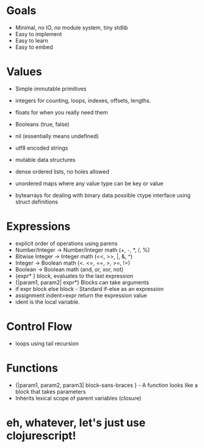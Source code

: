 # Goals

 - Minimal, no IO, no module system, tiny stdlib
 - Easy to implement
 - Easy to learn
 - Easy to embed

# Values

 - Simple immutable primitives
  - integers for counting, loops, indexes, offsets, lengths.
  - floats for when you really need them
  - Booleans (true, false)
  - nil (essentially means undefined)
  - utf8 encoded strings
   
 - mutable data structures
  - dense ordered lists, no holes allowed
  - unordered maps where any value type can be key or value
  - bytearrays for dealing with binary data possible ctype interface using struct definitions

# Expressions

 - explicit order of operations using parens
 - Number/Integer -> Number/Integer math (+, -, *, /, %)
 - Bitwise Integer -> Integer math (<<, >>, |, &, ^)
 - Integer -> Boolean math (<. <=, ==, >, >=, !=)
 - Boolean -> Boolean math (and, or, xor, not)
 - {expr* } block, evaluates to the last expression
 - {|param1, param2| expr*} Blocks can take arguments
 - if expr block else block - Standard if-else as an expression
 - assignment indent=expr return the expression value
  - ident is the local variable.

# Control Flow
 - loops using tail recursion

# Functions
 - {|param1, param2, param3| block-sans-braces } - A function looks like a block that takes parameters
  - Inherits lexical scope of parent variables (closure)

# eh, whatever, let's just use clojurescript!